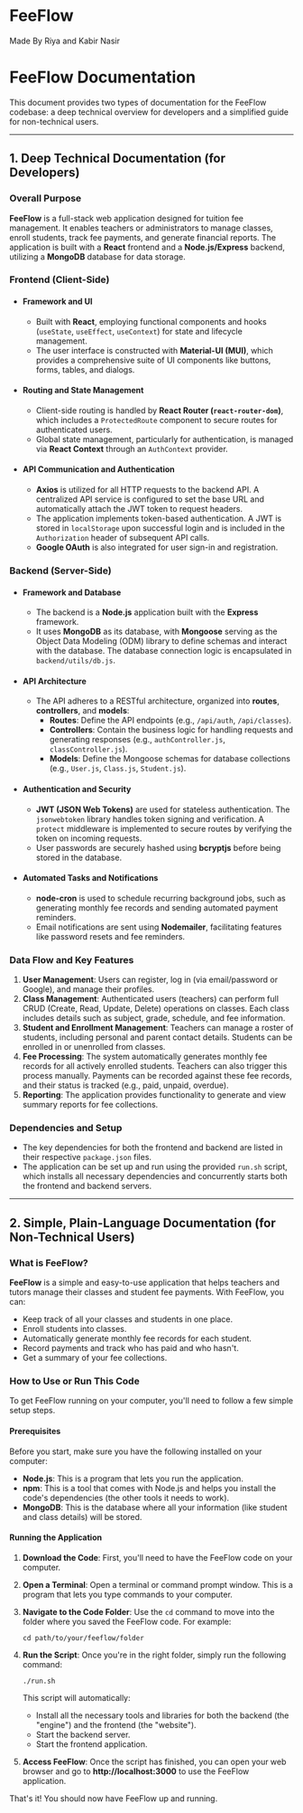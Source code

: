 # FeeFlow

Made By Riya and Kabir Nasir 

# FeeFlow Documentation

This document provides two types of documentation for the FeeFlow codebase: a deep technical overview for developers and a simplified guide for non-technical users.

***

## 1. Deep Technical Documentation (for Developers)

### Overall Purpose

**FeeFlow** is a full-stack web application designed for tuition fee management. It enables teachers or administrators to manage classes, enroll students, track fee payments, and generate financial reports. The application is built with a **React** frontend and a **Node.js/Express** backend, utilizing a **MongoDB** database for data storage.

### Frontend (Client-Side)

* #### Framework and UI
    * Built with **React**, employing functional components and hooks (`useState`, `useEffect`, `useContext`) for state and lifecycle management.
    * The user interface is constructed with **Material-UI (MUI)**, which provides a comprehensive suite of UI components like buttons, forms, tables, and dialogs.

* #### Routing and State Management
    * Client-side routing is handled by **React Router (`react-router-dom`)**, which includes a `ProtectedRoute` component to secure routes for authenticated users.
    * Global state management, particularly for authentication, is managed via **React Context** through an `AuthContext` provider.

* #### API Communication and Authentication
    * **Axios** is utilized for all HTTP requests to the backend API. A centralized API service is configured to set the base URL and automatically attach the JWT token to request headers.
    * The application implements token-based authentication. A JWT is stored in `localStorage` upon successful login and is included in the `Authorization` header of subsequent API calls.
    * **Google OAuth** is also integrated for user sign-in and registration.

### Backend (Server-Side)

* #### Framework and Database
    * The backend is a **Node.js** application built with the **Express** framework.
    * It uses **MongoDB** as its database, with **Mongoose** serving as the Object Data Modeling (ODM) library to define schemas and interact with the database. The database connection logic is encapsulated in `backend/utils/db.js`.

* #### API Architecture
    * The API adheres to a RESTful architecture, organized into **routes**, **controllers**, and **models**:
        * **Routes**: Define the API endpoints (e.g., `/api/auth`, `/api/classes`).
        * **Controllers**: Contain the business logic for handling requests and generating responses (e.g., `authController.js`, `classController.js`).
        * **Models**: Define the Mongoose schemas for database collections (e.g., `User.js`, `Class.js`, `Student.js`).

* #### Authentication and Security
    * **JWT (JSON Web Tokens)** are used for stateless authentication. The `jsonwebtoken` library handles token signing and verification. A `protect` middleware is implemented to secure routes by verifying the token on incoming requests.
    * User passwords are securely hashed using **bcryptjs** before being stored in the database.

* #### Automated Tasks and Notifications
    * **node-cron** is used to schedule recurring background jobs, such as generating monthly fee records and sending automated payment reminders.
    * Email notifications are sent using **Nodemailer**, facilitating features like password resets and fee reminders.

### Data Flow and Key Features

1.  **User Management**: Users can register, log in (via email/password or Google), and manage their profiles.
2.  **Class Management**: Authenticated users (teachers) can perform full CRUD (Create, Read, Update, Delete) operations on classes. Each class includes details such as subject, grade, schedule, and fee information.
3.  **Student and Enrollment Management**: Teachers can manage a roster of students, including personal and parent contact details. Students can be enrolled in or unenrolled from classes.
4.  **Fee Processing**: The system automatically generates monthly fee records for all actively enrolled students. Teachers can also trigger this process manually. Payments can be recorded against these fee records, and their status is tracked (e.g., paid, unpaid, overdue).
5.  **Reporting**: The application provides functionality to generate and view summary reports for fee collections.

### Dependencies and Setup

* The key dependencies for both the frontend and backend are listed in their respective `package.json` files.
* The application can be set up and run using the provided `run.sh` script, which installs all necessary dependencies and concurrently starts both the frontend and backend servers.

***

## 2. Simple, Plain-Language Documentation (for Non-Technical Users)

### What is FeeFlow?

**FeeFlow** is a simple and easy-to-use application that helps teachers and tutors manage their classes and student fee payments. With FeeFlow, you can:

* Keep track of all your classes and students in one place.
* Enroll students into classes.
* Automatically generate monthly fee records for each student.
* Record payments and track who has paid and who hasn't.
* Get a summary of your fee collections.

### How to Use or Run This Code

To get FeeFlow running on your computer, you'll need to follow a few simple setup steps.

#### Prerequisites

Before you start, make sure you have the following installed on your computer:

* **Node.js**: This is a program that lets you run the application.
* **npm**: This is a tool that comes with Node.js and helps you install the code's dependencies (the other tools it needs to work).
* **MongoDB**: This is the database where all your information (like student and class details) will be stored.

#### Running the Application

1.  **Download the Code**: First, you'll need to have the FeeFlow code on your computer.

2.  **Open a Terminal**: Open a terminal or command prompt window. This is a program that lets you type commands to your computer.

3.  **Navigate to the Code Folder**: Use the `cd` command to move into the folder where you saved the FeeFlow code. For example:
    ```
    cd path/to/your/feeflow/folder
    ```

4.  **Run the Script**: Once you're in the right folder, simply run the following command:
    ```
    ./run.sh
    ```
    This script will automatically:
    * Install all the necessary tools and libraries for both the backend (the "engine") and the frontend (the "website").
    * Start the backend server.
    * Start the frontend application.

5.  **Access FeeFlow**: Once the script has finished, you can open your web browser and go to **http://localhost:3000** to use the FeeFlow application.

That's it! You should now have FeeFlow up and running.

